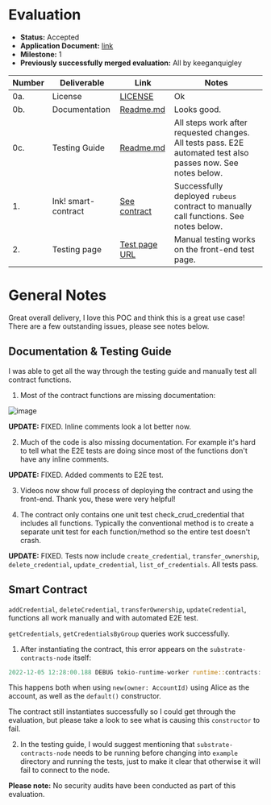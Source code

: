 # Evaluation

- **Status:** Accepted
- **Application Document:** [link](https://github.com/w3f/Grants-Program/blob/master/applications/RubeusKeeper.md)
- **Milestone:** 1
- **Previously successfully merged evaluation:** All by keeganquigley

| Number | Deliverable | Link | Notes |
| ------------- | ------------- | ------------- |------------- |
| 0a. | License | [LICENSE](https://github.com/bsn-si/rubeus-smartcontract/blob/main/LICENSE) | Ok |
| 0b. | Documentation | [Readme.md](https://github.com/bsn-si/rubeus-smartcontract/blob/main/README.md) | Looks good. |
| 0c. | Testing Guide | [Readme.md](https://github.com/bsn-si/rubeus-smartcontract/blob/main/README.md#how-to) | All steps work after requested changes. All tests pass. E2E automated test also passes now. See notes below. |
| 1.  | Ink! smart-contract | [See contract](https://github.com/bsn-si/rubeus-smartcontract/blob/main/lib.rs) | Successfully deployed `rubeus` contract to manually call functions. See notes below.| 
| 2.  | Testing page | [Test page URL](https://bsn-si.github.io/rubeus/) | Manual testing works on the front-end test page. |

# General Notes

Great overall delivery, I love this POC and think this is a great use case! There are a few outstanding issues, please see notes below.

## Documentation & Testing Guide

I was able to get all the way through the testing guide and manually test all contract functions.

1. Most of the contract functions are missing documentation:

![image](https://user-images.githubusercontent.com/35080151/205650614-f557c647-bc95-4cc1-9704-19f6c5023df5.png)

**UPDATE:** FIXED. Inline comments look a lot better now.

2. Much of the code is also missing documentation. For example it's hard to tell what the E2E tests are doing since most of the functions don't have any inline comments.

**UPDATE:** FIXED. Added comments to E2E test.

3. Videos now show full process of deploying the contract and using the front-end. Thank you, these were very helpful!

4. The contract only contains one unit test check_crud_credential that includes all functions. Typically the conventional method is to create a separate unit test for each function/method so the entire test doesn't crash.

**UPDATE:** FIXED. Tests now include `create_credential`, `transfer_ownership`, `delete_credential`, `update_credential`, `list_of_credentials`. All tests pass.

## Smart Contract

`addCredential`, `deleteCredential`, `transferOwnership`, `updateCredential`, functions all work manually and with automated E2E test.

`getCredentials`, `getCredentialsByGroup` queries work successfully.

1. After instantiating the contract, this error appears on the `substrate-contracts-node` itself:

```rust
2022-12-05 12:28:00.188 DEBUG tokio-runtime-worker runtime::contracts: Execution finished with debug buffer: panicked at 'dispatching ink! constructor failed: could not read input', /Users/keeganquigley/rubeus-smartcontract/lib.rs:11:5
```
This happens both when using `new(owner: AccountId)` using Alice as the account, as well as the `default()` constructor.

The contract still instantiates successfully so I could get through the evaluation, but please take a look to see what is causing this `constructor` to fail.

2. In the testing guide, I would suggest mentioning that `substrate-contracts-node` needs to be running before changing into `example` directory and running the tests, just to make it clear that otherwise it will fail to connect to the node.

**Please note:** No security audits have been conducted as part of this evaluation.
